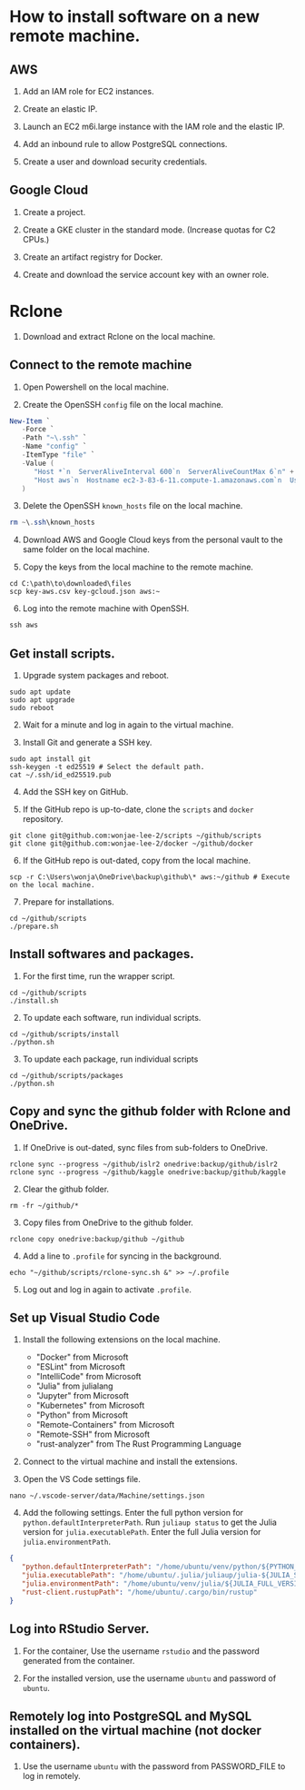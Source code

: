 # How to install software on a new remote machine.

## AWS

1. Add an IAM role for EC2 instances.

2. Create an elastic IP.

2. Launch an EC2 m6i.large instance with the IAM role and the elastic IP.

3. Add an inbound rule to allow PostgreSQL connections.

4. Create a user and download security credentials.

## Google Cloud

1. Create a project.

2. Create a GKE cluster in the standard mode. (Increase quotas for C2 CPUs.)

3. Create an artifact registry for Docker.

4. Create and download the service account key with an owner role.

# Rclone

1. Download and extract Rclone on the local machine.

## Connect to the remote machine

1. Open Powershell on the local machine.

2. Create the OpenSSH `config` file on the local machine.

```Powershell
New-Item `
   -Force `
   -Path "~\.ssh" `
   -Name "config" `
   -ItemType "file" `
   -Value (
      "Host *`n  ServerAliveInterval 600`n  ServerAliveCountMax 6`n" +
      "Host aws`n  Hostname ec2-3-83-6-11.compute-1.amazonaws.com`n  User ubuntu`n  IdentityFile ~\.ssh\us-east-1.pem`n"
   )
```

3. Delete the OpenSSH `known_hosts` file on the local machine.

```Powershell
rm ~\.ssh\known_hosts
```

4. Download AWS and Google Cloud keys from the personal vault to the same folder on the local machine.

5. Copy the keys from the local machine to the remote machine.

```Shell
cd C:\path\to\downloaded\files
scp key-aws.csv key-gcloud.json aws:~
```

6. Log into the remote machine with OpenSSH.

```Powershell
ssh aws
```

## Get install scripts.

1. Upgrade system packages and reboot.

```Shell
sudo apt update
sudo apt upgrade
sudo reboot
```

2. Wait for a minute and log in again to the virtual machine.

3. Install Git and generate a SSH key.

```Shell
sudo apt install git
ssh-keygen -t ed25519 # Select the default path.
cat ~/.ssh/id_ed25519.pub
```

4. Add the SSH key on GitHub.

5. If the GitHub repo is up-to-date, clone the `scripts` and `docker` repository.

```Shell
git clone git@github.com:wonjae-lee-2/scripts ~/github/scripts
git clone git@github.com:wonjae-lee-2/docker ~/github/docker
```

6. If the GitHub repo is out-dated, copy from the local machine.

```Shell
scp -r C:\Users\wonja\OneDrive\backup\github\* aws:~/github # Execute on the local machine.
```

7. Prepare for installations.

```Shell
cd ~/github/scripts
./prepare.sh
```

## Install softwares and packages.

1. For the first time, run the wrapper script.

```Shell
cd ~/github/scripts
./install.sh
```

2. To update each software, run individual scripts.

```Shell
cd ~/github/scripts/install
./python.sh
```

3. To update each package, run individual scripts

```Shell
cd ~/github/scripts/packages
./python.sh
```

## Copy and sync the github folder with Rclone and OneDrive.

1. If OneDrive is out-dated, sync files from sub-folders to OneDrive.

```Shell
rclone sync --progress ~/github/islr2 onedrive:backup/github/islr2
rclone sync --progress ~/github/kaggle onedrive:backup/github/kaggle
```

2. Clear the github folder.

```Shell
rm -fr ~/github/*
```

3. Copy files from OneDrive to the github folder.

```Shell
rclone copy onedrive:backup/github ~/github 
```

4. Add a line to `.profile` for syncing in the background.

```Shell
echo "~/github/scripts/rclone-sync.sh &" >> ~/.profile
```

5. Log out and log in again to activate `.profile`.

## Set up Visual Studio Code

1. Install the following extensions on the local machine.

   * "Docker" from Microsoft
   * "ESLint" from Microsoft
   * "IntelliCode" from Microsoft
   * "Julia" from julialang
   * "Jupyter" from Microsoft
   * "Kubernetes" from Microsoft
   * "Python" from Microsoft
   * "Remote-Containers" from Microsoft
   * "Remote-SSH" from Microsoft
   * "rust-analyzer" from The Rust Programming Language

2. Connect to the virtual machine and install the extensions.

3. Open the VS Code settings file.

```Shell
nano ~/.vscode-server/data/Machine/settings.json
```

4. Add the following settings. Enter the full python version for `python.defaultInterpreterPath`. Run `juliaup status` to get the Julia version for `julia.executablePath`. Enter the full Julia version for `julia.environmentPath`.

```JSON
{
   "python.defaultInterpreterPath": "/home/ubuntu/venv/python/${PYTHON_FULL_VERSION}/bin/python",
   "julia.executablePath": "/home/ubuntu/.julia/juliaup/julia-${JULIA_STATUS_VERSION}/bin/julia",
   "julia.environmentPath": "/home/ubuntu/venv/julia/${JULIA_FULL_VERSION}",
   "rust-client.rustupPath": "/home/ubuntu/.cargo/bin/rustup"
}
```

## Log into RStudio Server.

1. For the container, Use the username `rstudio` and the password generated from the container.

2. For the installed version, use the username `ubuntu` and password of `ubuntu`.

## Remotely log into PostgreSQL and MySQL installed on the virtual machine (not docker containers).

1. Use the username `ubuntu` with the password from PASSWORD_FILE to log in remotely.
